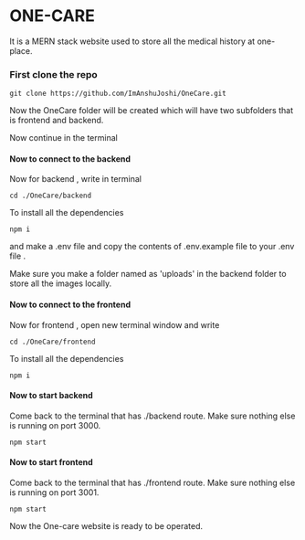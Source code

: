 
# ONE-CARE

It is a MERN stack website used to store all the medical history at one-place.


### First clone the repo

```
git clone https://github.com/ImAnshuJoshi/OneCare.git
```
Now the OneCare folder will be created which will have two subfolders that is frontend and backend.

Now continue in the terminal 

#### Now to connect to the backend

Now for backend , write in terminal 

```
cd ./OneCare/backend
```
To install all the dependencies
```
npm i
```

and make a .env file and copy the contents of .env.example file to your .env file .

Make sure you make a folder named as 'uploads' in the backend folder to store all the images locally.

#### Now to connect to the frontend

Now for frontend , open new terminal window and write 

```
cd ./OneCare/frontend
```
To install all the dependencies
```
npm i
```
#### Now to start backend
Come back to the terminal that has ./backend route. Make sure nothing else is running on port 3000.
```
npm start
```
#### Now to start frontend
Come back to the terminal that has ./frontend route. Make sure nothing else is running on port 3001.
```
npm start
```

Now the One-care website is ready to be operated.






